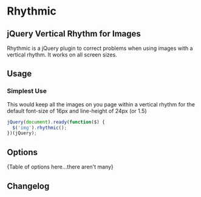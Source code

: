 # Rhythmic
## jQuery Vertical Rhythm for Images

Rhythmic is a jQuery plugin to correct problems when using images with a vertical rhythm.
It works on all screen sizes.

## Usage
### Simplest Use
This would keep all the images on you page within a vertical rhythm for the default font-size of 16px and line-height of 24px (or 1.5)
```javascript
jQuery(document).ready(function($) {
  $('img').rhythmic();
})(jQuery);
```
## Options
{Table of options here...there aren't many}

## Changelog
